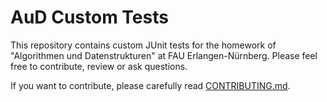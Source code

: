 # AuD Custom Tests

This repository contains custom JUnit tests for the homework of "Algorithmen
und Datenstrukturen" at FAU Erlangen-Nürnberg.
Please feel free to contribute, review or ask questions.

If you want to contribute, please carefully read [CONTRIBUTING.md](https://github.com/stormofice/aud-custom-tests/blob/main/CONTRIBUTING.md).